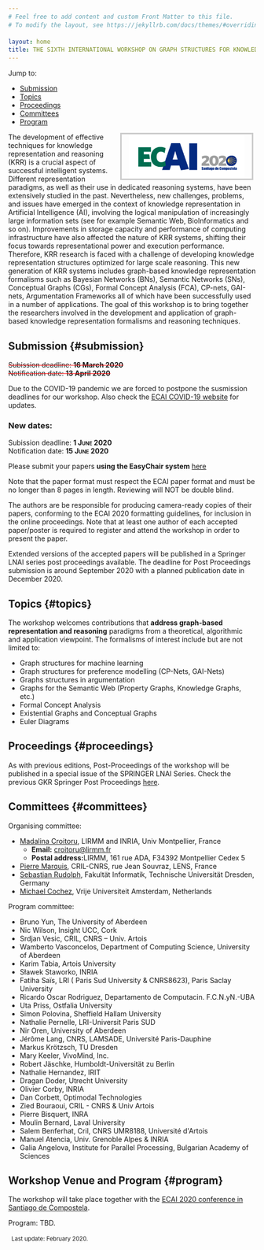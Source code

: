```yaml
---
# Feel free to add content and custom Front Matter to this file.
# To modify the layout, see https://jekyllrb.com/docs/themes/#overriding-theme-defaults

layout: home
title: THE SIXTH INTERNATIONAL WORKSHOP ON GRAPH STRUCTURES FOR KNOWLEDGE REPRESENTATION AND REASONING (GKR 2020)
---
```



Jump to:

* [Submission](#submission)
* [Topics](#topics)
* [Proceedings](#proceedings)
* [Committees](#committees)
* [Program](#program)


<a href="http://ecai2020.eu/"><img src="./ecai.jpg" height="90" alt="ECAI 2020" style="border: 3px solid #ccc; padding: 0 15px; margin: 0 5px; float: right;"></a> The development of effective techniques for knowledge representation and reasoning (KRR) is a crucial aspect of successful intelligent systems.
 Different representation paradigms, as well as their use in dedicated reasoning systems, have been extensively studied in the past. Nevertheless, new challenges, problems, and issues have emerged in the context of knowledge representation in Artificial Intelligence (AI), involving the logical manipulation of increasingly large information sets (see for example Semantic Web, BioInformatics and so on). Improvements in storage capacity and performance of computing infrastructure have also affected the nature of KRR systems, shifting their focus towards representational power and execution performance. Therefore, KRR research is faced with a challenge of developing knowledge representation structures optimized for large scale reasoning. This new generation of KRR systems includes graph-based knowledge representation formalisms such as Bayesian Networks (BNs), Semantic Networks (SNs), Conceptual Graphs (CGs), Formal Concept Analysis (FCA), CP-nets, GAI-nets, Argumentation Frameworks all of which have been successfully used in a number of applications. The goal of this workshop is to bring together the researchers involved in the development and application of graph-based knowledge representation formalisms and reasoning techniques.  



Submission {#submission}
-----------------------

<span style="text-decoration: line-through red;">Subission deadline: **16 March 2020** </span><br/>
<span style="text-decoration: line-through red;">Notification date: **13 April 2020**</span>

Due to the COVID-19 pandemic we are forced to postpone the susmission deadlines for our workshop. Also check the  <a href="http://ecai2020.eu/covid-awareness/">ECAI COVID-19 website</a> for updates.

### New dates:

Subission deadline: <span style="font-variant: small-caps;">**1 June 2020** </span><br/>
Notification date: <span style="font-variant: small-caps;">**15 June 2020**</span>


Please submit your papers **using the EasyChair system** [here](https://easychair.org/conferences/?conf=gkr2020)

Note that the paper format must respect the ECAI paper format and must be no longer than 8 pages in length. Reviewing will NOT be double blind.

The authors are be responsible for producing camera-ready copies of their papers, conforming to the ECAI 2020 formatting guidelines, for inclusion in the online proceedings. Note that at least one author of each accepted paper/poster is required to register and attend the workshop in order to present the paper.

Extended versions of the accepted papers will be published in a Springer LNAI series post proceedings available. The deadline for Post Proceedings submission is around September 2020 with a planned publication date in December 2020.


Topics {#topics}
--------

The workshop welcomes contributions that **address graph-based representation and reasoning** paradigms from a theoretical, algorithmic and application viewpoint. The formalisms of interest include but are not limited to:

* Graph structures for machine learning
* Graph structures for preference modelling (CP-Nets, GAI-Nets)
* Graphs structures in argumentation
* Graphs for the Semantic Web (Property Graphs, Knowledge Graphs, etc.)
* Formal Concept Analysis
* Existential Graphs and Conceptual Graphs
* Euler Diagrams


Proceedings {#proceedings}
-------------

As with previous editions, Post-Proceedings of the workshop will be published in a special issue of the SPRINGER LNAI Series. Check the previous GKR Springer Post Proceedings [here](http://www.informatik.uni-trier.de/~Ley/db/conf/gkr/index.html).

Committees {#committees}
-------------

Organising committee:

* [Madalina Croitoru](http://www.lirmm.fr/~croitoru), LIRMM and INRIA, Univ Montpellier, France
    * <b>Email:</b> croitoru@lirmm.fr
    * <b>Postal address:</b>LIRMM, 161 rue ADA, F34392 Montpellier Cedex 5
*   [Pierre Marquis](http://www.cril.univ-artois.fr/~marquis/Home,_sweet_home.html), CRIL-CNRS, rue Jean Souvraz, LENS, France
*   [Sebastian Rudolph](http://sebastian-rudolph.de/doku.php?id=home), Fakultät Informatik, Technische Universität Dresden, Germany
*   [Michael Cochez](https://www.cochez.nl), Vrije Universiteit Amsterdam, Netherlands

Program committee:

* Bruno Yun, The University of Aberdeen
* Nic Wilson, Insight UCC, Cork
* Srdjan Vesic, CRIL, CNRS – Univ. Artois
* Wamberto Vasconcelos, Department of Computing Science, University of Aberdeen
* Karim Tabia, Artois University
* Sławek Staworko, INRIA
* Fatiha Saïs, LRI ( Paris Sud University & CNRS8623), Paris Saclay University
* Ricardo Oscar Rodriguez, Departamento de Computacin. F.C.N.yN.-UBA
* Uta Priss, Ostfalia University
* Simon Polovina, Sheffield Hallam University
* Nathalie Pernelle, LRI-Universit Paris SUD
* Nir Oren, University of Aberdeen
* Jérôme Lang, CNRS, LAMSADE, Université Paris-Dauphine
* Markus Krötzsch, TU Dresden
* Mary Keeler, VivoMind, Inc.
* Robert Jäschke, Humboldt-Universität zu Berlin
* Nathalie Hernandez, IRIT
* Dragan Doder, Utrecht University
* Olivier Corby, INRIA
* Dan Corbett, Optimodal Technologies
* Zied Bouraoui, CRIL - CNRS & Univ Artois
* Pierre Bisquert, INRA
* Moulin Bernard, Laval University
* Salem Benferhat, Cril, CNRS UMR8188, Université d'Artois
* Manuel Atencia, Univ. Grenoble Alpes & INRIA
* Galia Angelova, Institute for Parallel Processing, Bulgarian Academy of Sciences



Workshop Venue and Program  {#program}
-------------------

The workshop will take place together with the <a href="http://ecai2020.eu/">ECAI 2020 conference in Santiago de Compostela</a>.

Program: TBD.


<small> &nbsp; Last update: February 2020.</small>

